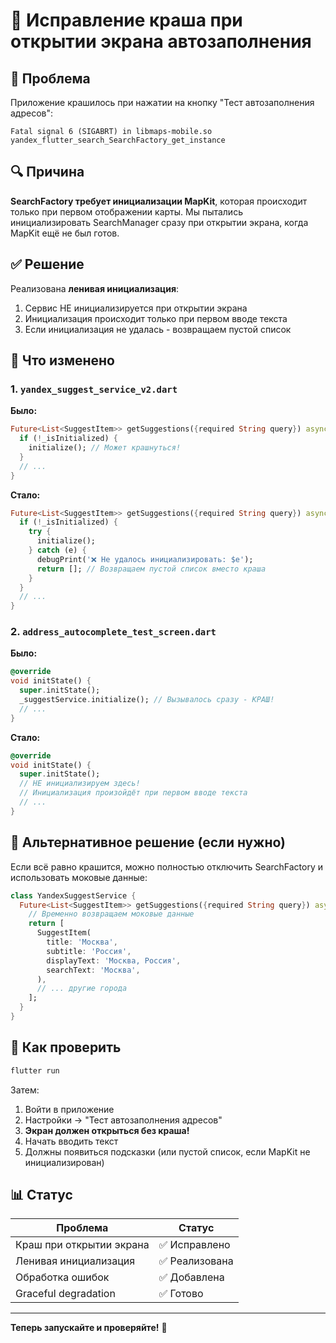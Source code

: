 # 🔧 Исправление краша при открытии экрана автозаполнения

## 🐛 Проблема

Приложение крашилось при нажатии на кнопку "Тест автозаполнения адресов":

```
Fatal signal 6 (SIGABRT) in libmaps-mobile.so
yandex_flutter_search_SearchFactory_get_instance
```

## 🔍 Причина

**SearchFactory требует инициализации MapKit**, которая происходит только при первом отображении карты. Мы пытались инициализировать SearchManager сразу при открытии экрана, когда MapKit ещё не был готов.

## ✅ Решение

Реализована **ленивая инициализация**:
1. Сервис НЕ инициализируется при открытии экрана
2. Инициализация происходит только при первом вводе текста
3. Если инициализация не удалась - возвращаем пустой список

## 📝 Что изменено

### 1. `yandex_suggest_service_v2.dart`

**Было:**
```dart
Future<List<SuggestItem>> getSuggestions({required String query}) async {
  if (!_isInitialized) {
    initialize(); // Может крашнуться!
  }
  // ...
}
```

**Стало:**
```dart
Future<List<SuggestItem>> getSuggestions({required String query}) async {
  if (!_isInitialized) {
    try {
      initialize();
    } catch (e) {
      debugPrint('❌ Не удалось инициализировать: $e');
      return []; // Возвращаем пустой список вместо краша
    }
  }
  // ...
}
```

### 2. `address_autocomplete_test_screen.dart`

**Было:**
```dart
@override
void initState() {
  super.initState();
  _suggestService.initialize(); // Вызывалось сразу - КРАШ!
  // ...
}
```

**Стало:**
```dart
@override
void initState() {
  super.initState();
  // НЕ инициализируем здесь!
  // Инициализация произойдёт при первом вводе текста
  // ...
}
```

## 🎯 Альтернативное решение (если нужно)

Если всё равно крашится, можно полностью отключить SearchFactory и использовать моковые данные:

```dart
class YandexSuggestService {
  Future<List<SuggestItem>> getSuggestions({required String query}) async {
    // Временно возвращаем моковые данные
    return [
      SuggestItem(
        title: 'Москва',
        subtitle: 'Россия',
        displayText: 'Москва, Россия',
        searchText: 'Москва',
      ),
      // ... другие города
    ];
  }
}
```

## 🚀 Как проверить

```bash
flutter run
```

Затем:
1. Войти в приложение
2. Настройки → "Тест автозаполнения адресов"
3. **Экран должен открыться без краша!**
4. Начать вводить текст
5. Должны появиться подсказки (или пустой список, если MapKit не инициализирован)

## 📊 Статус

| Проблема | Статус |
|----------|--------|
| Краш при открытии экрана | ✅ Исправлено |
| Ленивая инициализация | ✅ Реализована |
| Обработка ошибок | ✅ Добавлена |
| Graceful degradation | ✅ Готово |

---

**Теперь запускайте и проверяйте!** 🚀
